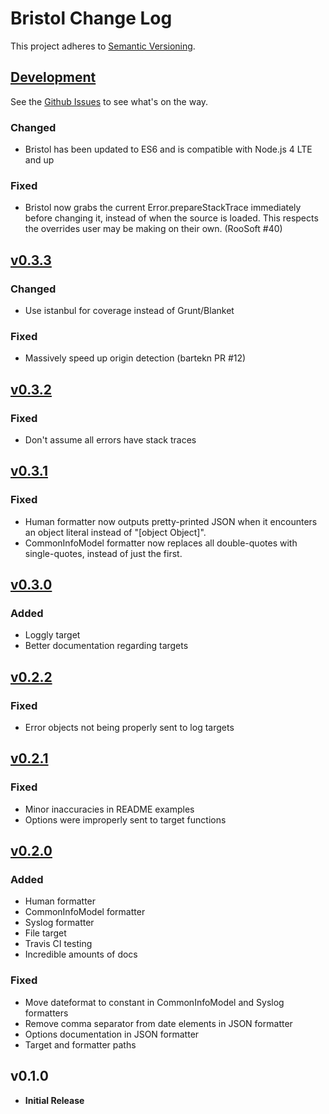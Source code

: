 # Bristol Change Log
This project adheres to [Semantic Versioning](http://semver.org/).

## [Development]
See the [Github Issues](https://github.com/TomFrost/Bristol/issues) to see what's on the way.
### Changed
- Bristol has been updated to ES6 and is compatible with Node.js 4 LTE and up

### Fixed
- Bristol now grabs the current Error.prepareStackTrace immediately before changing it, instead of when the source is loaded. This respects the overrides user may be making on their own. (RooSoft #40)

## [v0.3.3]
### Changed
- Use istanbul for coverage instead of Grunt/Blanket

### Fixed
- Massively speed up origin detection (bartekn PR #12)

## [v0.3.2]
### Fixed
- Don't assume all errors have stack traces

## [v0.3.1]
### Fixed
- Human formatter now outputs pretty-printed JSON when it encounters an object literal instead of "[object Object]".
- CommonInfoModel formatter now replaces all double-quotes with single-quotes, instead of just the first.

## [v0.3.0]
### Added
- Loggly target
- Better documentation regarding targets

## [v0.2.2]
### Fixed
- Error objects not being properly sent to log targets

## [v0.2.1]
### Fixed
- Minor inaccuracies in README examples
- Options were improperly sent to target functions

## [v0.2.0]
### Added
- Human formatter
- CommonInfoModel formatter
- Syslog formatter
- File target
- Travis CI testing
- Incredible amounts of docs

### Fixed
- Move dateformat to constant in CommonInfoModel and Syslog formatters
- Remove comma separator from date elements in JSON formatter
- Options documentation in JSON formatter
- Target and formatter paths

## v0.1.0
- **Initial Release**

[Development]: https://github.com/TomFrost/Bristol/compare/0.3.3...HEAD
[v0.3.3]: https://github.com/TomFrost/Bristol/compare/0.3.2...0.3.3
[v0.3.2]: https://github.com/TomFrost/Bristol/compare/0.3.1...0.3.2
[v0.3.1]: https://github.com/TomFrost/Bristol/compare/0.3.0...0.3.1
[v0.3.0]: https://github.com/TomFrost/Bristol/compare/0.2.2...0.3.0
[v0.2.2]: https://github.com/TomFrost/Bristol/compare/0.2.1...0.2.2
[v0.2.1]: https://github.com/TomFrost/Bristol/compare/0.2.0...0.2.1
[v0.2.0]: https://github.com/TomFrost/Bristol/compare/0.1.0...0.2.0
